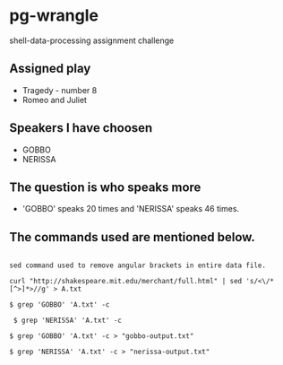 # pg-wrangle
shell-data-processing assignment challenge

## Assigned play
- Tragedy - number 8 
- Romeo and Juliet

## Speakers I have choosen 
- GOBBO
- NERISSA

## The question is who speaks more 
- 'GOBBO' speaks 20 times and 'NERISSA' speaks 46 times.

## The commands used are mentioned below.

``` curl "http://shakespeare.mit.edu/merchant/full.html" -O "data.txt"
```

```
sed command used to remove angular brackets in entire data file.
```

``` 
curl "http://shakespeare.mit.edu/merchant/full.html" | sed 's/<\/*[^>]*>//g' > A.txt
```

```
$ grep 'GOBBO' 'A.txt' -c
```

```
 $ grep 'NERISSA' 'A.txt' -c
```

```
$ grep 'GOBBO' 'A.txt' -c > "gobbo-output.txt"
```

```
$ grep 'NERISSA' 'A.txt' -c > "nerissa-output.txt"
```




